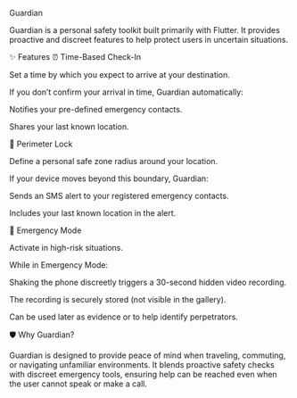 Guardian

Guardian is a personal safety toolkit built primarily with Flutter. It provides proactive and discreet features to help protect users in uncertain situations.

✨ Features
⏰ Time-Based Check-In

Set a time by which you expect to arrive at your destination.

If you don’t confirm your arrival in time, Guardian automatically:

Notifies your pre-defined emergency contacts.

Shares your last known location.

📍 Perimeter Lock

Define a personal safe zone radius around your location.

If your device moves beyond this boundary, Guardian:

Sends an SMS alert to your registered emergency contacts.

Includes your last known location in the alert.

🚨 Emergency Mode

Activate in high-risk situations.

While in Emergency Mode:

Shaking the phone discreetly triggers a 30-second hidden video recording.

The recording is securely stored (not visible in the gallery).

Can be used later as evidence or to help identify perpetrators.

🛡 Why Guardian?

Guardian is designed to provide peace of mind when traveling, commuting, or navigating unfamiliar environments. It blends proactive safety checks with discreet emergency tools, ensuring help can be reached even when the user cannot speak or make a call.
